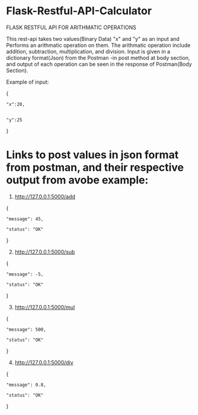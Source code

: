 # Flask-Restful-API-Calculator
FLASK RESTFUL API FOR ARITHMATIC OPERATIONS

This rest-api takes two values(Binary Data) "x" and "y" as an input and Performs an arithmatic operation on them. 
The arithmatic operation include addition, subtraction, multiplication, and division.
Input is given in a dictionary format(Json) from the Postman -in post method at body section, and output of each operation can be seen in the response 
of Postman(Body Section).

Example of input:

  {
  
  
    "x":20,
    
    
    "y":25
    
    
  }

# Links to post values in json format from postman, and their respective output from avobe example:

1. http://127.0.0.1:5000/add

{

    "message": 45,
    
    "status": "OK"
    
}

2. http://127.0.0.1:5000/sub

{

    "message": -5,
    
    "status": "OK"
    
}

3. http://127.0.0.1:5000/mul

{

    "message": 500,
    
    "status": "OK"
    
}

4. http://127.0.0.1:5000/div

{

    "message": 0.8,
    
    "status": "OK"
    
}
